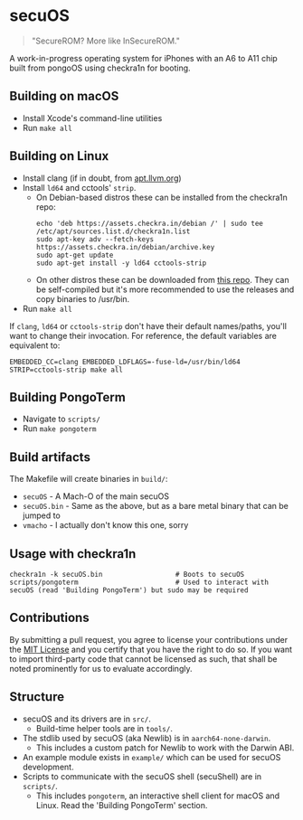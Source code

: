 # secuOS
> "SecureROM? More like InSecureROM."

A work-in-progress operating system for iPhones with an A6 to A11 chip built from pongoOS using checkra1n for booting.

## Building on macOS

- Install Xcode's command-line utilities
- Run `make all`

## Building on Linux

- Install clang (if in doubt, from [apt.llvm.org](https://apt.llvm.org))
- Install `ld64` and cctools' `strip`.
  - On Debian-based distros these can be installed from the checkra1n repo:
    ```
    echo 'deb https://assets.checkra.in/debian /' | sudo tee /etc/apt/sources.list.d/checkra1n.list
    sudo apt-key adv --fetch-keys https://assets.checkra.in/debian/archive.key
    sudo apt-get update
    sudo apt-get install -y ld64 cctools-strip
    ```
  - On other distros these can be downloaded from [this repo](https://github.com/Siguza/ld64/releases). They can be self-compiled but it's more recommended to use the releases and copy binaries to /usr/bin.
- Run `make all`

If `clang`, `ld64` or `cctools-strip` don't have their default names/paths, you'll want to change their invocation. For reference, the default variables are equivalent to:

    EMBEDDED_CC=clang EMBEDDED_LDFLAGS=-fuse-ld=/usr/bin/ld64 STRIP=cctools-strip make all

## Building PongoTerm

- Navigate to `scripts/`
- Run `make pongoterm`

## Build artifacts

The Makefile will create binaries in `build/`:

- `secuOS` - A Mach-O of the main secuOS
- `secuOS.bin` - Same as the above, but as a bare metal binary that can be jumped to
- `vmacho` - I actually don't know this one, sorry

## Usage with checkra1n

    checkra1n -k secuOS.bin                  # Boots to secuOS
    scripts/pongoterm                        # Used to interact with secuOS (read 'Building PongoTerm') but sudo may be required

## Contributions

By submitting a pull request, you agree to license your contributions under the [MIT License](https://github.com/checkra1n/pongoOS/blob/master/LICENSE.md) and you certify that you have the right to do so.
If you want to import third-party code that cannot be licensed as such, that shall be noted prominently for us to evaluate accordingly.

## Structure

- secuOS and its drivers are in `src/`.
  - Build-time helper tools are in `tools/`.
- The stdlib used by secuOS (aka Newlib) is in `aarch64-none-darwin`.
  - This includes a custom patch for Newlib to work with the Darwin ABI.
- An example module exists in `example/` which can be used for secuOS development.
- Scripts to communicate with the secuOS shell (secuShell) are in `scripts/`.
  - This includes `pongoterm`, an interactive shell client for macOS and Linux. Read the 'Building PongoTerm' section.
